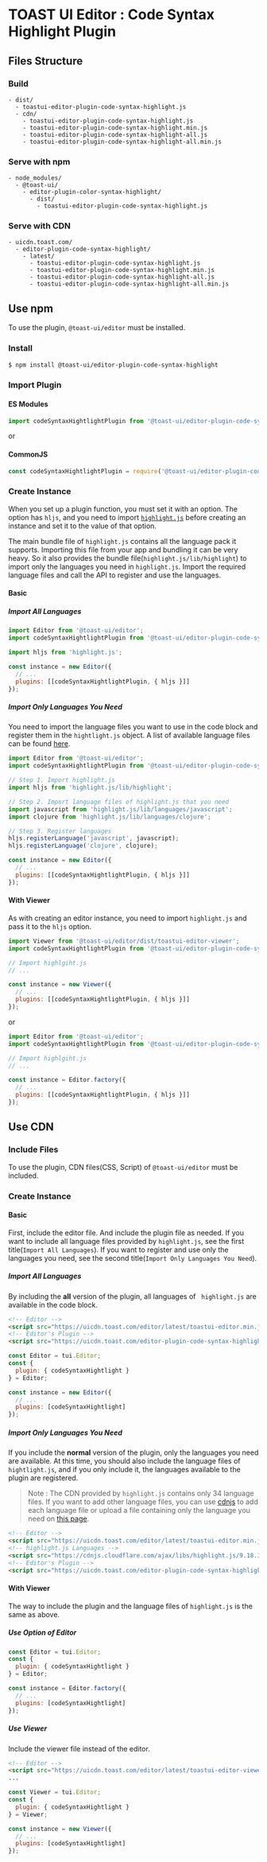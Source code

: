 # TOAST UI Editor : Code Syntax Highlight Plugin

## Files Structure

### Build

```
- dist/
  - toastui-editor-plugin-code-syntax-highlight.js
  - cdn/
    - toastui-editor-plugin-code-syntax-highlight.js
    - toastui-editor-plugin-code-syntax-highlight.min.js
    - toastui-editor-plugin-code-syntax-highlight-all.js
    - toastui-editor-plugin-code-syntax-highlight-all.min.js
```

### Serve with npm

```
- node_modules/
  - @toast-ui/
    - editor-plugin-color-syntax-highlight/
      - dist/
        - toastui-editor-plugin-code-syntax-highlight.js
```

### Serve with CDN

```
- uicdn.toast.com/
  - editor-plugin-code-syntax-highlight/
    - latest/
      - toastui-editor-plugin-code-syntax-highlight.js
      - toastui-editor-plugin-code-syntax-highlight.min.js
      - toastui-editor-plugin-code-syntax-highlight-all.js
      - toastui-editor-plugin-code-syntax-highlight-all.min.js
```

## Use npm

To use the plugin, `@toast-ui/editor` must be installed.

### Install

```sh
$ npm install @toast-ui/editor-plugin-code-syntax-highlight
```

### Import Plugin

#### ES Modules

```js
import codeSyntaxHightlightPlugin from '@toast-ui/editor-plugin-code-syntax-highlight';
```

or

#### CommonJS

```js
const codeSyntaxHightlightPlugin = require('@toast-ui/editor-plugin-code-syntax-highlight');
```

### Create Instance

When you set up a plugin function, you must set it with an option. The option has `hljs`, and you need to import [`highlight.js`](https://www.npmjs.com/package/highlightjs) before creating an instance and set it to the value of that option.

The main bundle file of `highlight.js` contains all the language pack it supports. Importing this file from your app and bundling it can be very heavy. So it also provides the bundle file(`highlight.js/lib/highlight`) to import only the languages ​​you need in `highlight.js`. Import the required language files and call the API to register and use the languages.

#### Basic

##### Import All Languages

```js
import Editor from '@toast-ui/editor';
import codeSyntaxHightlightPlugin from '@toast-ui/editor-plugin-code-syntax-highlight';

import hljs from 'highlight.js';

const instance = new Editor({
  // ...
  plugins: [[codeSyntaxHightlightPlugin, { hljs }]]
});
```

##### Import Only Languages ​​You Need

You need to import the language files you want to use in the code block and register them in the `hightlight.js` object. A list of available language files can be found [here](https://github.com/highlightjs/highlight.js/tree/master/src/languages).

```js
import Editor from '@toast-ui/editor';
import codeSyntaxHightlightPlugin from '@toast-ui/editor-plugin-code-syntax-highlight';

// Step 1. Import highlight.js
import hljs from 'highlight.js/lib/highlight';

// Step 2. Import language files of highlight.js that you need
import javascript from 'highlight.js/lib/languages/javascript';
import clojure from 'highlight.js/lib/languages/clojure';

// Step 3. Register languages
hljs.registerLanguage('javascript', javascript);
hljs.registerLanguage('clojure', clojure);

const instance = new Editor({
  // ...
  plugins: [[codeSyntaxHightlightPlugin, { hljs }]]
});
```

#### With Viewer

As with creating an editor instance, you need to import `highlight.js` and pass it to the `hljs` option.

```js
import Viewer from '@toast-ui/editor/dist/toastui-editor-viewer';
import codeSyntaxHightlightPlugin from '@toast-ui/editor-plugin-code-syntax-highlight';

// Import highlgiht.js
// ...

const instance = new Viewer({
  // ...
  plugins: [[codeSyntaxHightlightPlugin, { hljs }]]
});
```

or

```js
import Editor from '@toast-ui/editor';
import codeSyntaxHightlightPlugin from '@toast-ui/editor-plugin-code-syntax-highlight';

// Import highlgiht.js
// ...

const instance = Editor.factory({
  // ...
  plugins: [[codeSyntaxHightlightPlugin, { hljs }]]
});
```

## Use CDN

### Include Files

To use the plugin, CDN files(CSS, Script) of `@toast-ui/editor` must be included.

### Create Instance

#### Basic

First, include the editor file. And include the plugin file as needed. 
If you want to include all language files provided by `highlight.js`, see the first title(`Import All Languages`). If you want to register and use only the languages ​​you need, see the second title(`Import Only Languages ​​You Need`).

##### Import All Languages

By including the **all** version of the plugin, all languages ​​of ` highlight.js` are available in the code block.

```html
<!-- Editor -->
<script src="https://uicdn.toast.com/editor/latest/toastui-editor.min.js"></script>
<!-- Editor's Plugin -->
<script src="https://uicdn.toast.com/editor-plugin-code-syntax-highlight/latest/toastui-editor-plugin-code-syntax-highlight-all.min.js"></script>
```

```js
const Editor = tui.Editor;
const {
  plugin: { codeSyntaxHightlight }
} = Editor;

const instance = new Editor({
  // ...
  plugins: [codeSyntaxHightlight]
});
```

##### Import Only Languages ​​You Need

If you include the **normal** version of the plugin, only the languages ​​you need are available. At this time, you should also include the language files of `hightlight.js`, and if you only include it, the languages ​​available to the plugin are registered.

> Note : The CDN provided by `highlight.js` contains only 34 language files. If you want to add other language files, you can use [cdnjs](https://cdnjs.com/libraries/highlight.js/) to add each language file or upload a file containing only the language you need on [this page](https://highlightjs.org/download/).

```html
<!-- Editor -->
<script src="https://uicdn.toast.com/editor/latest/toastui-editor.min.js"></script>
<!-- highlight.js Languages -->
<script src="https://cdnjs.cloudflare.com/ajax/libs/highlight.js/9.18.1/highlight.min.js"></script>
<!-- Editor's Plugin -->
<script src="https://uicdn.toast.com/editor-plugin-code-syntax-highlight/latest/toastui-editor-plugin-code-syntax-highlight.min.js"></script>
```

#### With Viewer

The way to include the plugin and the language files of `highlight.js` is the same as above.

##### Use Option of Editor

```js
const Editor = tui.Editor;
const {
  plugin: { codeSyntaxHightlight }
} = Editor;

const instance = Editor.factory({
  // ...
  plugins: [codeSyntaxHightlight]
});
```

##### Use Viewer

Include the viewer file instead of the editor.

```html
<!-- Editor -->
<script src="https://uicdn.toast.com/editor/latest/toastui-editor-viewer.min.js"></script>
...
```

```js
const Viewer = tui.Editor;
const {
  plugin: { codeSyntaxHightlight }
} = Viewer;

const instance = new Viewer({
  // ...
  plugins: [codeSyntaxHightlight]
});
```
